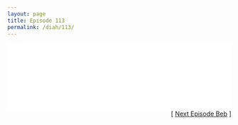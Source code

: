 ```yaml
---
layout: page
title: Episode 113
permalink: /diah/113/
---
```


<iframe allowfullscreen="true" frameborder="0" style="width:100%;" marginheight="0" marginwidth="0" mozallowfullscreen="true" scrolling="NO" src="//gdriveplayer.us/embed2.php?link=EwUyha80pgIPKddnsVpYgwLugFUcVkXNU2NVPTD60Z1s1jpDvQxZ9gl%252FbUbkTd%252BIZ%252FfArwwfuyh01Ff%252FCyggDxdVxOZ8OG6uwExmM%252BAei4Uoze3eG0vq5V%252FM%252B8%252FwfwCZNlFE4Kgi12lV6ppbzhyGm%252BlEF6zZwyuZnipf0oD9%252BGar0mas0Az7q8IImadiXidgVojo9yLy7zyWK7ollQrLCc&amp;no_adult=yes" webkitallowfullscreen="true"></iframe>

<div align="right">[ <a href="/diah/114/">Next Episode Beb</a> ]</div>

